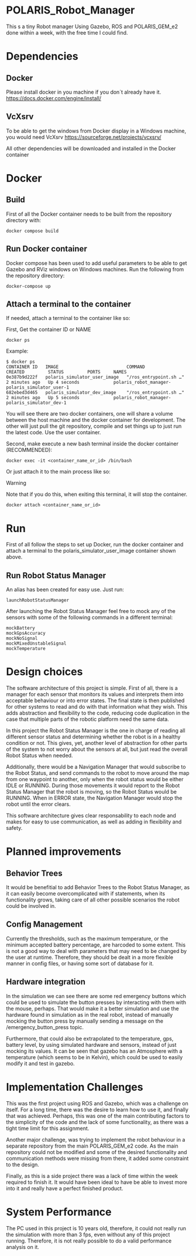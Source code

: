 # POLARIS_Robot_Manager

This s a tiny Robot manager Using Gazebo, ROS and POLARIS_GEM_e2 done within a week, with the free time I could find.

# Dependencies

## Docker

Please install docker in you machine if you don´t already have it.
https://docs.docker.com/engine/install/

## VcXsrv

To be able to get the windows from Docker display in a Windows machine, you would need VcXsrv
https://sourceforge.net/projects/vcxsrv/

All other dependencies will be downloaded and installed in the Docker container

# Docker

## Build

First of all the Docker container needs to be built from the repository directory with:

```
docker compose build
```

## Run Docker container

Docker compose has been used to add useful parameters to be able to get Gazebo and RViz windows on Windows machines.
Run the following from the repository directory:

```
docker-compose up
```

## Attach a terminal to the container

If needed, attach a terminal to the container like so:

First, Get the container ID or NAME

```
docker ps
```

Example:

```
$ docker ps
CONTAINER ID   IMAGE                          COMMAND                  CREATED         STATUS         PORTS     NAMES
0e387b9d222f   polaris_simulator_user_image   "/ros_entrypoint.sh …"   2 minutes ago   Up 4 seconds             polaris_robot_manager-polaris_simulator_user-1
682ebed3d465   polaris_simulator_dev_image    "/ros_entrypoint.sh …"   2 minutes ago   Up 5 seconds             polaris_robot_manager-polaris_simulator_dev-1
```

You will see there are two docker containers, one will share a volume between the host machine and the docker container for development.
The other will just pull the git repository, compile and set things up to just run the latest code.
Use the user container.

Second, make execute a new bash terminal inside the docker container (RECOMMENDED):

```
docker exec -it <container_name_or_id> /bin/bash
```

Or just attach it to the main process like so:

> [!WARNING]
> Note that if you do this, when exiting this terminal, it will stop the container.

```
docker attach <container_name_or_id>
```

# Run

First of all follow the steps to set up Docker, run the docker container and attach a terminal to the polaris_simulator_user_image container shown above.

## Run Robot Status Manager

An alias has been created for easy use.
Just run:

```
launchRobotStatusManager
```

After launching the Robot Status Manager feel free to mock any of the sensors with some of the following commands in a different terminal:

```
mockBattery
mockGpsAccuracy
mockNoSignal
mockMixedUnstableSignal
mockTemperature
```

# Design choices

The software architecture of this project is simple. First of all, there is a manager for each sensor that monitors its values and interprets them into acceptable behaviour or into error states. The final state is then published for other systems to read and do with that information what they wish. This adds abstraction and flexibility to the code, reducing code duplication in the case that multiple parts of the robotic platform need the same data.

In this project the Robot Status Manager is the one in charge of reading all different sensor status and determining whether the robot is in a healthy condition or not. This gives, yet, another level of abstraction for other parts of the system to not worry about the sensors at all, but just read the overall Robot Status when needed.

Additionally, there would be a Navigation Manager that would subscribe to the Robot Status, and send commands to the robot to move around the map from one waypoint to another, only when the robot status would be either IDLE or RUNNING. During those movements it would report to the Robot Status Manager that the robot is moving, so the Robot Status would be RUNNING. When in ERROR state, the Navigation Manager would stop the robot until the error clears.

This software architecture gives clear responsability to each node and makes for easy to use communication, as well as adding in flexibility and safety.

# Planned improvements

## Behavior Trees

It would be benefitial to add Behavior Trees to the Robot Status Manager, as it can easily become overcomplicated with if statements, when its functionality grows, taking care of all other possible scenarios the robot could be involved in.

## Config Management

Currently the thresholds, such as the maximum temperature, or the minimum accepted battery percentage, are harcoded to some extent. This is not a good way to deal with parameters that may need to be changed by the user at runtime. Therefore, they should be dealt in a more flexible manner in config files, or having some sort of database for it.

## Hardware integration

In the simulation we can see there are some red emergency buttons which could be used to simulate the button presses by interacting with them with the mouse, perhaps. That would make it a better simulation and use the hardware found in simulation as in the real robot, instead of manually mocking the button press by manually sending a message on the /emergency_button_press topic.

Furthermore, that could also be extrapolated to the temperature, gps, battery level, by using simulated hardware and sensors, instead of just mocking its values. It can be seen that gazebo has an Atmosphere with a temperature (which seems to be in Kelvin), which could be used to easily modify it and test in gazebo.

# Implementation Challenges

This was the first project using ROS and Gazebo, which was a challenge on itself. For a long time, there was the desire to learn how to use it, and finally that was achieved. Perhaps, this was one of the main contributing factors to the simplicity of the code and the lack of some functionality, as there was a tight time limit for this assignment.

Another major challenge, was trying to implement the robot behaviour in a separate repository from the main POLARIS_GEM_e2 code. As the main repository could not be modified and some of the desired functionality and communication methods were missing from there, it added some constraint to the design.

Finally, as this is a side project there was a lack of time within the week required to finish it. It would have been ideal to have be able to invest more into it and really have a perfect finished product.

# System Performance

The PC used in this project is 10 years old, therefore, it could not really run the simulation with more than 3 fps, even without any of this project running.
Therefore, it is not really possible to do a valid performance analysis on it.
